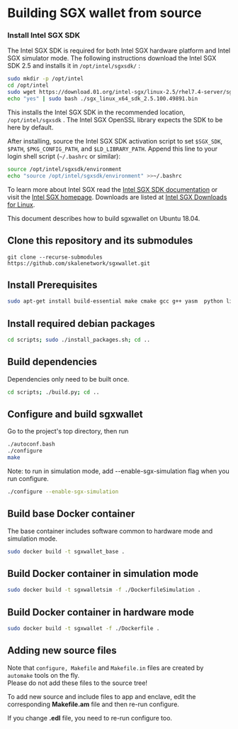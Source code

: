# Building SGX wallet from source

### Install Intel SGX SDK

The Intel SGX SDK is required for both Intel SGX hardware platform and Intel SGX simulator mode.
The following instructions download the Intel SGX SDK 2.5 and installs it in
`/opt/intel/sgxsdk/` :

```bash
sudo mkdir -p /opt/intel
cd /opt/intel
sudo wget https://download.01.org/intel-sgx/linux-2.5/rhel7.4-server/sgx_linux_x64_psw_2.5.100.49891.bin
echo "yes" | sudo bash ./sgx_linux_x64_sdk_2.5.100.49891.bin

```

This installs the Intel SGX SDK in the recommended location,
`/opt/intel/sgxsdk` .
The Intel SGX OpenSSL library expects the SDK to be here by default.

After installing, source the Intel SGX SDK activation script to set
`$SGX_SDK`, `$PATH`, `$PKG_CONFIG_PATH`, and `$LD_LIBRARY_PATH`.
Append this line to your login shell script (`~/.bashrc` or similar):

```bash
source /opt/intel/sgxsdk/environment
echo "source /opt/intel/sgxsdk/environment" >>~/.bashrc

```

To learn more about Intel SGX read the
[Intel SGX SDK documentation](https://software.intel.com/en-us/sgx-sdk/documentation)
or visit the [Intel SGX homepage](https://software.intel.com/en-us/sgx).
Downloads are listed at
[Intel SGX Downloads for Linux](https://01.org/intel-software-guard-extensions/downloads).



<!-- SPDX-License-Identifier: (AGPL-3.0-only OR CC-BY-4.0) -->

This document describes how to build sgxwallet on Ubuntu 18.04. 

## Clone this repository and its submodules

`git clone --recurse-submodules  https://github.com/skalenetwork/sgxwallet.git`

## Install Prerequisites

```bash
sudo apt-get install build-essential make cmake gcc g++ yasm  python libprotobuf10 flex bison automake libtool texinfo libgcrypt20-dev libgnutls28-dev

```

## Install required debian packages

```bash
cd scripts; sudo ./install_packages.sh; cd ..
```

## Build dependencies

Dependencies only need to be built once.

```bash
cd scripts; ./build.py; cd ..
```

## Configure and build sgxwallet

Go to the project's top directory, then run

```bash
./autoconf.bash
./configure
make

```

Note: to run in simulation mode, add --enable-sgx-simulation flag when you run configure.

```bash
./configure --enable-sgx-simulation

```

## Build base Docker container

The base container includes software common to hardware mode and simulation mode.


```bash
sudo docker build -t sgxwallet_base .

```

## Build Docker container in simulation mode

```bash
sudo docker build -t sgxwalletsim -f ./DockerfileSimulation .

```

## Build Docker container in hardware mode

```bash
sudo docker build -t sgxwallet -f ./Dockerfile .
```


## Adding new source files

Note that `configure, Makefile` and `Makefile.in` files are created by `automake` tools on the fly.  
Please do not add these files to the source tree!

To add new source and include files to app and enclave, edit the corresponding **Makefile.am** file and then re-run configure.

If you change **.edl** file, you need to re-run configure too.
